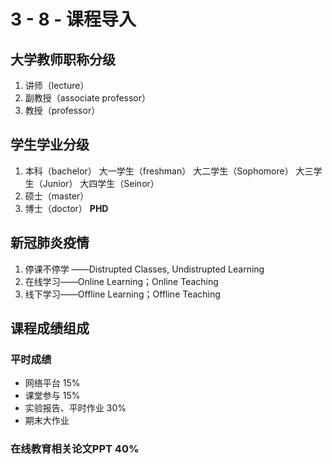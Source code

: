 # 3 - 8 - 课程导入

## 大学教师职称分级

1. 讲师（lecture）
2. 副教授（associate professor）
3. 教授（professor）

## 学生学业分级
1. 本科（bachelor）
大一学生（freshman）
大二学生（Sophomore）
大三学生（Junior）
大四学生（Seinor）
2. 硕士（master）
3. 博士（doctor） **PHD**

## 新冠肺炎疫情

1. 停课不停学 ——Distrupted Classes, Undistrupted Learning
2. 在线学习——Online Learning；Online Teaching
3. 线下学习——Offline Learning；Offline Teaching

## 课程成绩组成
### 平时成绩
- 网络平台 15%
- 课堂参与 15%
- 实验报告、平时作业 30%
- 期末大作业
### 在线教育相关论文PPT 40%